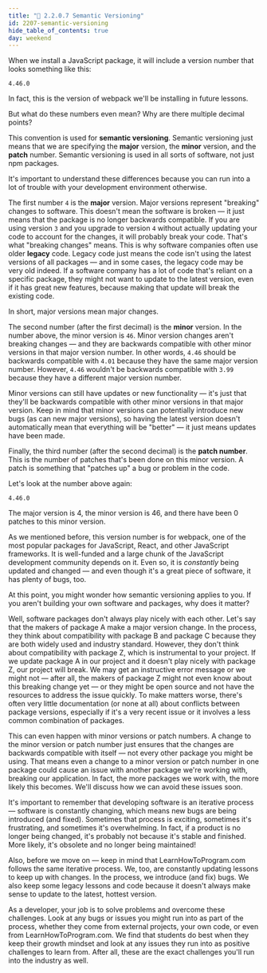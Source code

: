 ```yaml
---
title: "📓 2.2.0.7 Semantic Versioning"
id: 2207-semantic-versioning
hide_table_of_contents: true
day: weekend
---
```


When we install a JavaScript package, it will include a version number that looks something like this:

```
4.46.0
```

In fact, this is the version of webpack we'll be installing in future lessons.

But what do these numbers even mean? Why are there multiple decimal points?

This convention is used for **semantic versioning**. Semantic versioning just means that we are specifying the **major** version, the **minor** version, and the **patch** number. Semantic versioning is used in all sorts of software, not just npm packages.

It's important to understand these differences because you can run into a lot of trouble with your development environment otherwise.

The first number `4` is the **major** version. Major versions represent "breaking" changes to software. This doesn't mean the software is broken — it just means that the package is no longer backwards compatible. If you are using version `3` and you upgrade to version `4` without actually updating your code to account for the changes, it will probably break your code. That's what "breaking changes" means. This is why software companies often use older **legacy** code. Legacy code just means the code isn't using the latest versions of all packages — and in some cases, the legacy code may be very old indeed. If a software company has a lot of code that's reliant on a specific package, they might not want to update to the latest version, even if it has great new features, because making that update will break the existing code.

In short, major versions mean major changes.

The second number (after the first decimal) is the **minor** version. In the number above, the minor version is `46`. Minor version changes aren't breaking changes — and they are backwards compatible with other minor versions in that major version number. In other words, `4.46` should be backwards compatible with `4.01` because they have the same major version number. However, `4.46` wouldn't be backwards compatible with `3.99` because they have a different major version number. 

Minor versions can still have updates or new functionality — it's just that they'll be backwards compatible with other minor versions in that major version. Keep in mind that minor versions can potentially introduce new bugs (as can new major versions), so having the latest version doesn't automatically mean that everything will be "better" — it just means updates have been made.

Finally, the third number (after the second decimal) is the **patch number**. This is the number of patches that's been done on this minor version. A patch is something that "patches up" a bug or problem in the code.

Let's look at the number above again:

```
4.46.0
```

The major version is 4, the minor version is 46, and there have been 0 patches to this minor version.

As we mentioned before, this version number is for webpack, one of the most popular packages for JavaScript, React, and other JavaScript frameworks. It is well-funded and a large chunk of the JavaScript development community depends on it. Even so, it is _constantly_ being updated and changed — and even though it's a great piece of software, it has plenty of bugs, too.

At this point, you might wonder how semantic versioning applies to you. If you aren't building your own software and packages, why does it matter?

Well, software packages don't always play nicely with each other. Let's say that the makers of package A make a major version change. In the process, they think about compatibility with package B and package C because they are both widely used and industry standard. However, they don't think about compatibility with package Z, which is instrumental to your project. If we update package A in our project and it doesn't play nicely with package Z, our project will break. We may get an instructive error message or we might not — after all, the makers of package Z might not even know about this breaking change yet — or they might be open source and not have the resources to address the issue quickly. To make matters worse, there's often very little documentation (or none at all) about conflicts between package versions, especially if it's a very recent issue or it involves a less common combination of packages.

This can even happen with minor versions or patch numbers. A change to the minor version or patch number just ensures that the changes are backwards compatible with itself — not every other package you might be using. That means even a change to a minor version or patch number in one package could cause an issue with another package we're working with, breaking our application. In fact, the more packages we work with, the more likely this becomes. We'll discuss how we can avoid these issues soon.

It's important to remember that developing software is an iterative process — software is constantly changing, which means new bugs are being introduced (and fixed). Sometimes that process is exciting, sometimes it's frustrating, and sometimes it's overwhelming. In fact, if a product is no longer being changed, it's probably not because it's stable and finished. More likely, it's obsolete and no longer being maintained!

Also, before we move on — keep in mind that LearnHowToProgram.com follows the same iterative process. We, too, are constantly updating lessons to keep up with changes. In the process, we introduce (and fix) bugs. We also keep some legacy lessons and code because it doesn't always make sense to update to the latest, hottest version. 

As a developer, your job is to solve problems and overcome these challenges. Look at any bugs or issues you might run into as part of the process, whether they come from external projects, your own code, or even from LearnHowToProgram.com. We find that students do best when they keep their growth mindset and look at any issues they run into as positive challenges to learn from. After all, these are the exact challenges you'll run into the industry as well.
